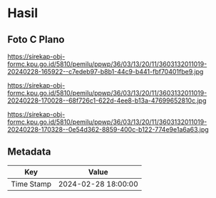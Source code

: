 # Hasil

## Foto C Plano

https://sirekap-obj-formc.kpu.go.id/5810/pemilu/ppwp/36/03/13/20/11/3603132011019-20240228-165922--c7edeb97-b8b1-44c9-b441-fbf70401fbe9.jpg

https://sirekap-obj-formc.kpu.go.id/5810/pemilu/ppwp/36/03/13/20/11/3603132011019-20240228-170028--68f726c1-622d-4ee8-b13a-47699652810c.jpg

https://sirekap-obj-formc.kpu.go.id/5810/pemilu/ppwp/36/03/13/20/11/3603132011019-20240228-170328--0e54d362-8859-400c-b122-774e9e1a6a63.jpg


## Metadata

| Key        | Value               |
| ---------- | ------------------- |
| Time Stamp | 2024-02-28 18:00:00 |



